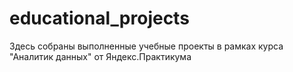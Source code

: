 # educational_projects
 Здесь собраны выполненные учебные проекты в рамках курса "Аналитик данных" от Яндекс.Практикума
